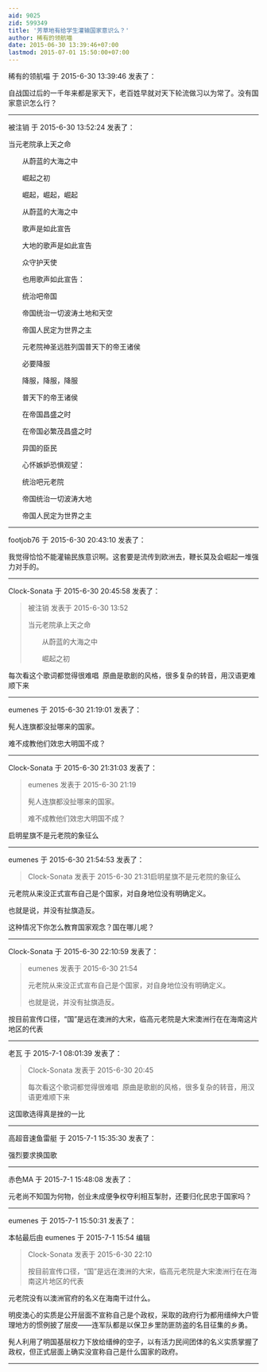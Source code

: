 ```yaml
---
aid: 9025
zid: 599349
title: '芳草地有给学生灌输国家意识么？'
author: 稀有的领航喵
date: 2015-06-30 13:39:46+07:00
lastmod: 2015-07-01 15:50:00+07:00
---
```


稀有的领航喵 于 2015-6-30 13:39:46 发表了：

自战国过后的一千年来都是家天下，老百姓早就对天下轮流做习以为常了。没有国家意识怎么行？

---------

被注销 于 2015-6-30 13:52:24 发表了：

当元老院承上天之命

　　从蔚蓝的大海之中

　　崛起之初

　　崛起，崛起，崛起

　　从蔚蓝的大海之中

　　歌声是如此宣告

　　大地的歌声是如此宣告

　　众守护天使

　　也用歌声如此宣告：

　　统治吧帝国

　　帝国统治一切波涛土地和天空

　　帝国人民定为世界之主

　　元老院神圣远胜列国普天下的帝王诸侯

　　必要降服

　　降服，降服，降服

　　普天下的帝王诸侯

　　在帝国昌盛之时

　　在帝国必繁茂昌盛之时

　　异国的臣民

　　心怀嫉妒恐惧观望：

　　统治吧元老院

　　帝国统治一切波涛大地

　　帝国人民定为世界之主

---------

footjob76 于 2015-6-30 20:43:10 发表了：

我觉得恰恰不能灌输民族意识啊。这套要是流传到欧洲去，鞭长莫及会崛起一堆强力对手的。

---------

Clock-Sonata 于 2015-6-30 20:45:58 发表了：

> 被注销 发表于 2015-6-30 13:52
> 
> 当元老院承上天之命
> 
> 　　从蔚蓝的大海之中
> 
> 　　崛起之初



每次看这个歌词都觉得很难唱  原曲是歌剧的风格，很多复杂的转音，用汉语更难顺下来

---------

eumenes 于 2015-6-30 21:19:01 发表了：

髡人连旗都没扯哪来的国家。

难不成教他们效忠大明国不成？

---------

Clock-Sonata 于 2015-6-30 21:31:03 发表了：

> eumenes 发表于 2015-6-30 21:19
> 
> 髡人连旗都没扯哪来的国家。
> 
> 难不成教他们效忠大明国不成？



启明星旗不是元老院的象征么

---------

eumenes 于 2015-6-30 21:54:53 发表了：

> Clock-Sonata 发表于 2015-6-30 21:31启明星旗不是元老院的象征么



元老院从来没正式宣布自己是个国家，对自身地位没有明确定义。

也就是说，并没有扯旗造反。

这种情况下你怎么教育国家观念？国在哪儿呢？

---------

Clock-Sonata 于 2015-6-30 22:10:59 发表了：

> eumenes 发表于 2015-6-30 21:54
> 
> 元老院从来没正式宣布自己是个国家，对自身地位没有明确定义。
> 
> 也就是说，并没有扯旗造反。



按目前宣传口径，“国”是远在澳洲的大宋，临高元老院是大宋澳洲行在在海南这片地区的代表

---------

老瓦 于 2015-7-1 08:01:39 发表了：

> Clock-Sonata 发表于 2015-6-30 20:45
> 
> 每次看这个歌词都觉得很难唱  原曲是歌剧的风格，很多复杂的转音，用汉语更难顺下来



这国歌选得真是挫的一比

---------

高超音速鱼雷艇 于 2015-7-1 15:35:30 发表了：

强烈要求换国歌

---------

赤色MA 于 2015-7-1 15:48:08 发表了：

元老尚不知国为何物，创业未成便争权夺利相互掣肘，还要归化民忠于国家吗？

---------

eumenes 于 2015-7-1 15:50:31 发表了：

本帖最后由 eumenes 于 2015-7-1 15:54 编辑 


> 
> Clock-Sonata 发表于 2015-6-30 22:10
> 
> 按目前宣传口径，“国”是远在澳洲的大宋，临高元老院是大宋澳洲行在在海南这片地区的代表



元老院没有以澳洲官府的名义在海南干过什么。

明皮澳心的实质是公开层面不宣称自己是个政权，采取的政府行为都用缙绅大户管理地方的惯例披了层皮——连军队都是以保卫乡里防匪防盗的名目征集的乡勇。

髡人利用了明国基层权力下放给缙绅的空子，以有活力民间团体的名义实质掌握了政权，但正式层面上确实没宣称自己是什么国家的政府。

---------

